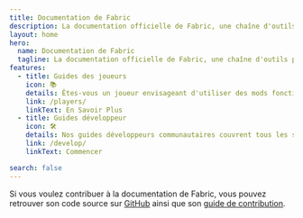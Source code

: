 ```yaml
---
title: Documentation de Fabric
description: La documentation officielle de Fabric, une chaîne d'outils pour modder Minecraft.
layout: home
hero:
  name: Documentation de Fabric
  tagline: La documentation officielle de Fabric, une chaîne d'outils pour modder Minecraft.
features:
  - title: Guides des joueurs
    icon: 📚
    details: Êtes-vous un joueur envisageant d'utiliser des mods fonctionnant grâce à Fabric ? Nos guides des joueurs sont là pour vous aider. Ces guides vous aideront à télécharger, installer des mods Fabric et résoudre les problèmes pouvant survenir.
    link: /players/
    linkText: En Savoir Plus
  - title: Guides développeur
    icon: 🛠️
    details: Nos guides développeurs communautaires couvrent tous les sujets, du paramétrage de votre IDE à des sujets avancés tels que le rendu et le réseautage.
    link: /develop/
    linkText: Commencer

search: false
---
```


Si vous voulez contribuer à la documentation de Fabric, vous pouvez retrouver son code source sur [GitHub](https://github.com/FabricMC/fabric-docs) ainsi que son [guide de contribution](./contributing).

